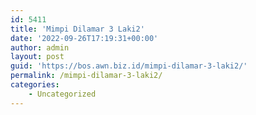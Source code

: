 ```yaml
---
id: 5411
title: 'Mimpi Dilamar 3 Laki2'
date: '2022-09-26T17:19:31+00:00'
author: admin
layout: post
guid: 'https://bos.awn.biz.id/mimpi-dilamar-3-laki2/'
permalink: /mimpi-dilamar-3-laki2/
categories:
    - Uncategorized
---
```


